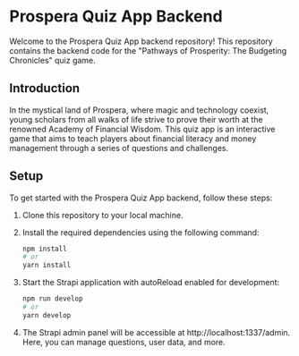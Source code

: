 # Prospera Quiz App Backend

Welcome to the Prospera Quiz App backend repository! This repository contains the backend code for the "Pathways of Prosperity: The Budgeting Chronicles" quiz game.

## Introduction

In the mystical land of Prospera, where magic and technology coexist, young scholars from all walks of life strive to prove their worth at the renowned Academy of Financial Wisdom. This quiz app is an interactive game that aims to teach players about financial literacy and money management through a series of questions and challenges.

## Setup

To get started with the Prospera Quiz App backend, follow these steps:

1. Clone this repository to your local machine.
2. Install the required dependencies using the following command:
   
   ```bash
   npm install
   # or
   yarn install
   ```
3. Start the Strapi application with autoReload enabled for development: 
    ```bash
    npm run develop
    # or
    yarn develop
    ```

4. The Strapi admin panel will be accessible at http://localhost:1337/admin. Here, you can manage questions, user data, and more.

